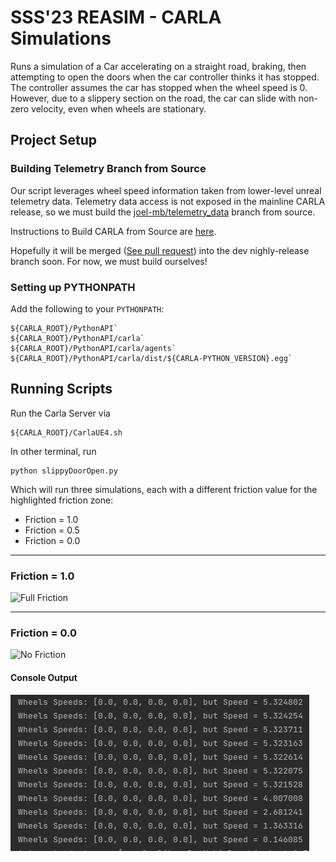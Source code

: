 # SSS'23 REASIM - CARLA Simulations

Runs a simulation of a Car accelerating on a straight road, braking, then attempting to open the doors when the car controller thinks it has stopped. The controller assumes the car has stopped when the wheel speed is 0. However, due to a slippery section on the road, the car can slide with non-zero velocity, even when wheels are stationary.

## Project Setup

### Building Telemetry Branch from Source
Our script leverages wheel speed information taken from lower-level unreal telemetry data. Telemetry data access is not exposed in the mainline CARLA release, so we must build the [joel-mb/telemetry_data](https://github.com/carla-simulator/carla/tree/joel-mb/telemetry_data) branch from source.

Instructions to Build CARLA from Source are [here](https://carla.readthedocs.io/en/latest/build_linux/).

Hopefully it will be merged ([See pull request](https://github.com/carla-simulator/carla/pull/5153)) into the dev nighly-release branch soon. For now, we must build ourselves!

### Setting up PYTHONPATH

Add the following to your `PYTHONPATH`:

    ${CARLA_ROOT}/PythonAPI`
    ${CARLA_ROOT}/PythonAPI/carla`
    ${CARLA_ROOT}/PythonAPI/carla/agents`
    ${CARLA_ROOT}/PythonAPI/carla/dist/${CARLA-PYTHON_VERSION}.egg`

## Running Scripts

Run the Carla Server via 

    ${CARLA_ROOT}/CarlaUE4.sh

In other terminal, run 

    python slippyDoorOpen.py


Which will run three simulations, each with a different friction value for the highlighted friction zone:
- Friction = 1.0
- Friction = 0.5
- Friction = 0.0

---
### Friction = 1.0


![Full Friction](images/fullFriction.gif)

---

### Friction = 0.0


![No Friction](images/noFriction.gif)

#### Console Output
![Disparity](images/wheelSpeedDisparity.png)